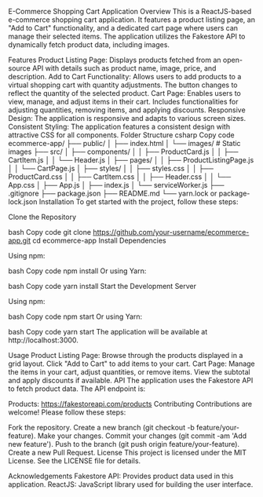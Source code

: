 E-Commerce Shopping Cart Application
Overview
This is a ReactJS-based e-commerce shopping cart application. It features a product listing page, an "Add to Cart" functionality, and a dedicated cart page where users can manage their selected items. The application utilizes the Fakestore API to dynamically fetch product data, including images.

Features
Product Listing Page: Displays products fetched from an open-source API with details such as product name, image, price, and description.
Add to Cart Functionality: Allows users to add products to a virtual shopping cart with quantity adjustments. The button changes to reflect the quantity of the selected product.
Cart Page: Enables users to view, manage, and adjust items in their cart. Includes functionalities for adjusting quantities, removing items, and applying discounts.
Responsive Design: The application is responsive and adapts to various screen sizes.
Consistent Styling: The application features a consistent design with attractive CSS for all components.
Folder Structure
csharp
Copy code
ecommerce-app/
├── public/
│   ├── index.html
│   └── images/  # Static images
├── src/
│   ├── components/
│   │   ├── ProductCard.js
│   │   ├── CartItem.js
│   │   └── Header.js
│   ├── pages/
│   │   ├── ProductListingPage.js
│   │   └── CartPage.js
│   ├── styles/
│   │   ├── styles.css
│   │   ├── ProductCard.css
│   │   ├── CartItem.css
│   │   ├── Header.css
│   │   └── App.css
│   ├── App.js
│   ├── index.js
│   └── serviceWorker.js
├── .gitignore
├── package.json
├── README.md
└── yarn.lock or package-lock.json
Installation
To get started with the project, follow these steps:

Clone the Repository

bash
Copy code
git clone https://github.com/your-username/ecommerce-app.git
cd ecommerce-app
Install Dependencies

Using npm:

bash
Copy code
npm install
Or using Yarn:

bash
Copy code
yarn install
Start the Development Server

Using npm:

bash
Copy code
npm start
Or using Yarn:

bash
Copy code
yarn start
The application will be available at http://localhost:3000.

Usage
Product Listing Page: Browse through the products displayed in a grid layout. Click "Add to Cart" to add items to your cart.
Cart Page: Manage the items in your cart, adjust quantities, or remove items. View the subtotal and apply discounts if available.
API
The application uses the Fakestore API to fetch product data. The API endpoint is:

Products: https://fakestoreapi.com/products
Contributing
Contributions are welcome! Please follow these steps:

Fork the repository.
Create a new branch (git checkout -b feature/your-feature).
Make your changes.
Commit your changes (git commit -am 'Add new feature').
Push to the branch (git push origin feature/your-feature).
Create a new Pull Request.
License
This project is licensed under the MIT License. See the LICENSE file for details.

Acknowledgements
Fakestore API: Provides product data used in this application.
ReactJS: JavaScript library used for building the user interface.
